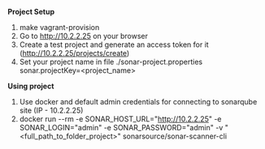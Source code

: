 **Project Setup**
1. make vagrant-provision
2. Go to http://10.2.2.25 on your browser
3. Create a test project and generate an access token for it (http://10.2.2.25/projects/create)
4. Set your project name in file ./sonar-project.properties
sonar.projectKey=<project_name>

**Using project**
1. Use docker and default admin credentials for connecting to sonarqube site (IP - 10.2.2.25)
2. docker run --rm -e SONAR_HOST_URL="http://10.2.2.25" -e SONAR_LOGIN="admin" -e SONAR_PASSWORD="admin" -v "<full_path_to_folder_project>" sonarsource/sonar-scanner-cli